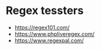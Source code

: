 # Regex tessters

- https://regex101.com/
- https://www.phpliveregex.com/
- https://www.regexpal.com/